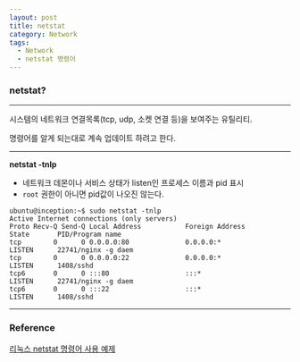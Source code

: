 ```yaml
---
layout: post
title: netstat 
category: Network
tags:
  - Network
  - netstat 명령어
---
```






### netstat?

---

시스템의 네트워크 연결목록(tcp, udp, 소켓 연결 등)을 보여주는 유틸리티.

명령어를 알게 되는대로 계속 업데이트 하려고 한다.

---

**netstat -tnlp**

- 네트워크 데몬이나 서비스 상태가 listen인 프로세스 이름과 pid 표시
- `root` 권한이 아니면 pid값이 나오진 않는다.

```
ubuntu@inception:~$ sudo netstat -tnlp
Active Internet connections (only servers)
Proto Recv-Q Send-Q Local Address           Foreign Address         State       PID/Program name
tcp        0      0 0.0.0.0:80              0.0.0.0:*               LISTEN      22741/nginx -g daem
tcp        0      0 0.0.0.0:22              0.0.0.0:*               LISTEN      1408/sshd       
tcp6       0      0 :::80                   :::*                    LISTEN      22741/nginx -g daem
tcp6       0      0 :::22                   :::*                    LISTEN      1408/sshd
```







---

### Reference

[리눅스 netstat 명령어 사용 예제](https://sisiblog.tistory.com/12)

